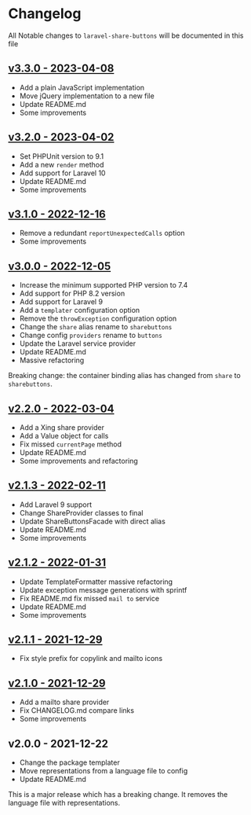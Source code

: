 # Changelog

All Notable changes to `laravel-share-buttons` will be documented in this file

## [v3.3.0 - 2023-04-08](https://github.com/kudashevs/laravel-share-buttons/compare/v3.2.0...v3.3.0)

- Add a plain JavaScript implementation
- Move jQuery implementation to a new file
- Update README.md
- Some improvements

## [v3.2.0 - 2023-04-02](https://github.com/kudashevs/laravel-share-buttons/compare/v3.1.0...v3.2.0)

- Set PHPUnit version to 9.1
- Add a new `render` method
- Add support for Laravel 10
- Update README.md
- Some improvements

## [v3.1.0 - 2022-12-16](https://github.com/kudashevs/laravel-share-buttons/compare/v3.0.0...v3.1.0)

- Remove a redundant `reportUnexpectedCalls` option
- Some improvements

## [v3.0.0 - 2022-12-05](https://github.com/kudashevs/laravel-share-buttons/compare/v2.2.0...v3.0.0)

- Increase the minimum supported PHP version to 7.4
- Add support for PHP 8.2 version
- Add support for Laravel 9
- Add a `templater` configuration option
- Remove the `throwException` configuration option
- Change the `share` alias rename to `sharebuttons`
- Change config `providers` rename to `buttons`
- Update the Laravel service provider
- Update README.md
- Massive refactoring

Breaking change: the container binding alias has changed from `share` to `sharebuttons`.

## [v2.2.0 - 2022-03-04](https://github.com/kudashevs/laravel-share-buttons/compare/v2.1.3...v2.2.0)

- Add a Xing share provider
- Add a Value object for calls
- Fix missed `currentPage` method
- Update README.md
- Some improvements and refactoring

## [v2.1.3 - 2022-02-11](https://github.com/kudashevs/laravel-share-buttons/compare/v2.1.2...v2.1.3)

- Add Laravel 9 support
- Change ShareProvider classes to final 
- Update ShareButtonsFacade with direct alias
- Update README.md
- Some improvements

## [v2.1.2 - 2022-01-31](https://github.com/kudashevs/laravel-share-buttons/compare/v2.1.1...v2.1.2)

- Update TemplateFormatter massive refactoring
- Update exception message generations with sprintf
- Fix README.md fix missed `mail to` service
- Update README.md
- Some improvements

## [v2.1.1 - 2021-12-29](https://github.com/kudashevs/laravel-share-buttons/compare/v2.1.0...v2.1.1)

- Fix style prefix for copylink and mailto icons

## [v2.1.0 - 2021-12-29](https://github.com/kudashevs/laravel-share-buttons/compare/v2.0.0...v2.1.0)

- Add a mailto share provider
- Fix CHANGELOG.md compare links
- Some improvements

## v2.0.0 - 2021-12-22

- Change the package templater
- Move representations from a language file to config
- Update README.md

This is a major release which has a breaking change. It removes the language file with representations.
